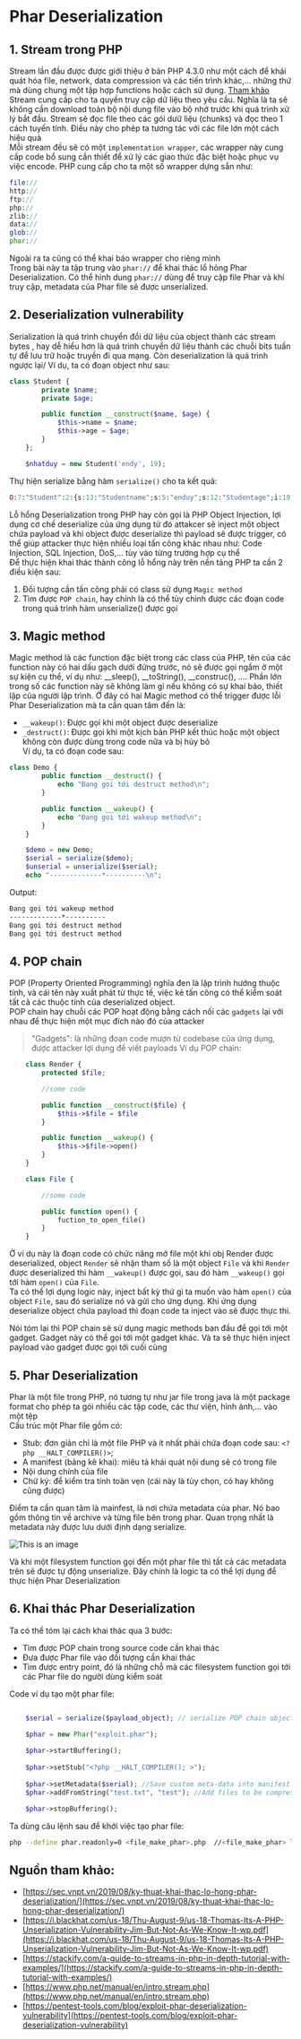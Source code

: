 # Phar Deserialization
## 1. Stream trong PHP
Stream lần đầu được được giới thiệu ở bản PHP 4.3.0 như một cách để khái quát hóa file, network, data compression và các tiến trình khác,... những thứ mà dùng chung một tập hợp functions hoặc cách sử dụng. [Tham khảo](https://www.php.net/manual/en/intro.stream.php)\
Stream cung cấp cho ta quyền truy cập dữ liệu theo yêu cầu. Nghĩa là ta sẽ không cần download toàn bộ nội dung file vào bộ nhớ trước khi quá trình xử lý bắt đầu. Stream sẽ đọc file theo các gói dưữ liệu (chunks) và đọc theo 1 cách tuyến tính. Điều này cho phép ta tương tác với các file lớn một cách hiệu quả\
Mỗi stream đều sẽ có một ``implementation wrapper``, các wrapper này cung cấp code bổ sung cần thiết để xử lý các giao thức đặc biệt hoặc phục vụ việc encode. PHP cung cấp cho ta một số wrapper dựng sẳn như:
```php
file://
http://
ftp://
php://
zlib://
data://
glob://
phar://
```
Ngoài ra ta cũng có thể khai báo wrapper cho riêng mình\
Trong bài này ta tập trung vào ``phar://`` để khai thác lổ hỏng Phar Deserialization. Có thể hình dung ``phar://`` dùng để truy cập file Phar và khi truy cập, metadata của Phar file sẽ được unserialized.
## 2. Deserialization vulnerability
Serialization là quá trình chuyển đổi dữ liệu của object thành các stream bytes , hay dễ hiểu hơn là quá trình chuyển dữ liệu thành các chuỗi bits tuần tự để lưu trữ hoặc truyền đi qua mạng. Còn deserialization là quá trình ngược lại/
Ví dụ, ta có đoạn object như sau:
```php
class Student {
        private $name;
        private $age;

        public function __construct($name, $age) {
            $this->name = $name;
            $this->age = $age;
        }
    };

    $nhatduy = new Student('endy', 19);
```
Thự hiện serialize bằng hàm ``serialize()`` cho ta kết quả:
```php
O:7:"Student":2:{s:13:"Studentname";s:5:"enduy";s:12:"Studentage";i:19;}
```
Lỗ hổng Deserialization trong PHP hay còn gọi là PHP Object Injection, lợi dụng cơ chế deserialize của ứng dụng từ đó attakcer sẽ inject một object chứa payload và khi object được deserialize thì payload sẽ được trigger, có thể giúp attacker thực hiện nhiều loại tấn công khác nhau như:  Code Injection, SQL Injection, DoS,… tùy vào từng trường hợp cụ thể\
Để thực hiện khai thác thành công lỗ hổng này trên nền tảng PHP ta cần 2 điều kiện sau:
1. Đối tượng cần tấn công phải có class sử dụng ``Magic method``
2. Tìm được ``POP chain``, hay chính là có thể tùy chỉnh được các đoạn code trong quá trình hàm unserialize() được gọi

## 3. Magic method
Magic method là các function đặc biệt trong các class của PHP, tên của các function này có hai dấu gạch dưới đứng trước, nó sẽ được gọi ngầm ở một sự kiện cụ thể, ví dụ như: __sleep(), __toString(), __construc(), …. Phần lớn trong số các function này sẽ không làm gì nếu không có sự khai báo, thiết lập của người lập trình. Ở đây có hai Magic method có thể trigger được lỗi Phar Deserialization mà ta cần quan tâm đến là:
- ``__wakeup()``:  Được gọi khi một object được deserialize
- ``_destruct()``: Được gọi khi một kịch bản PHP kết thúc hoặc một object không còn được dùng trong code nữa và bị hủy bỏ\
Ví dụ, ta có đoạn code sau:
```php
class Demo {
        public function __destruct() {
            echo "Đang gọi tới destruct method\n";
        }

        public function __wakeup() {
            echo "Đang gọi tới wakeup method\n";
        }
    }

    $demo = new Demo;
    $serial = serialize($demo);
    $unserial = unserialize($serial);
    echo "-------------*----------\n";
```
Output:
```bash
Đang gọi tới wakeup method
-------------*----------
Đang gọi tới destruct method
Đang gọi tới destruct method
```

## 4. POP chain
POP (Property Oriented Programming) nghĩa đen là lập trình hướng thuộc tính, và cái tên này xuất phát từ thực tế, việc kẻ tấn công có thể kiểm soát tất cả các thuộc tính của deserialized object.\
POP chain hay chuỗi các POP hoạt động bằng cách nối các ``gadgets`` lại với nhau để thực hiện một mục đích nào đó của attacker
> "Gadgets": là những đoạn code mượn từ codebase của ứng dụng, được attacker lợi dụng để viết payloads
Ví dụ POP chain:
```php
    class Render {
        protected $file;

        //some code

        public function __construct($file) {
            $this->$file = $file 
        }

        public function __wakeup() {
            $this->$file->open()
        }
    }

    class File {

        //some code

        public function open() {
            fuction_to_open_file() 
        }
    }
```
Ở ví dụ này là đoạn code có chức năng mở file một khi obj Render được deserialized, object ``Render`` sẽ nhận tham số là một object ``File`` và khi ``Render`` được deserialized thì hàm ``__wakeup()`` được gọi, sau đó hàm ``__wakeup()`` gọi tới hàm ``open()`` của ``File``.\
Ta có thể lợi dụng logic này, inject bất kỳ thứ gì ta muốn vào hàm ``open()`` của object ``File``, sau đó serialize nó và gửi cho ứng dụng. Khi ứng dụng deserialize object chứa payload thì đoạn code ta inject vào sẽ được thực thi.

Nói tóm lại thì POP chain sẽ sử dụng magic methods ban đầu để gọi tới một gadget. Gadget này có thể gọi tới một gadget khác. Và ta sẽ thực hiện inject payload vào gadget được gọi tới cuối cùng

## 5. Phar Deserialization
Phar là một file trong PHP, nó tương tự như jar file trong java là một package format cho phép ta gói nhiều các tập code, các thư viện, hình ảnh,… vào một tệp\
Cấu trúc một Phar file gồm có:
- Stub: đơn giản chỉ là một file PHP và ít nhất phải chứa đoạn code sau: ``<?php __HALT_COMPILER()>``;
- A manifest (bảng kê khai): miêu tả khái quát nội dung sẽ có trong file
- Nội dung chính của file
- Chữ ký: để kiểm tra tính toàn vẹn (cái này là tùy chọn, có hay không cũng được)

Điểm ta cần quan tâm là mainfest, là nơi chứa metadata của phar. Nó bao gồm thông tin về archive và từng file bên trong phar. Quan trọng nhất là metadata này được lưu dưới định dạng serialize.

![This is an image](./img//metadata.png)

Và khi một filesystem function gọi đến một phar file thì tất cả các metadata trên sẽ được tự động unserialize. Đây chính là logic ta có thể lợi dụng để thực hiện Phar Deserialization

## 6. Khai thác Phar Deserialization
Ta có thể tóm lại cách khai thác qua 3 bước:
- Tìm được POP chain trong source code cần khai thác
- Đưa được Phar file vào đối tượng cần khai thác
- Tìm được entry point, đó là những chỗ mà các filesystem function gọi tới các Phar file do người dùng kiểm soát

Code ví dụ tạo một phar file:
```php

    $serial = serialize($payload_object); // serialize POP chain object

    $phar = new Phar("exploit.phar");
    
    $phar->startBuffering();
    
    $phar->setStub("<?php __HALT_COMPILER(); >");                                                                                      
    
    $phar->setMetadata($serial); //Save custom meta-data into manifest 
    $phar->addFromString("test.txt", "test"); //Add files to be compressed 

    $phar->stopBuffering(); 
```
Ta dùng câu lệnh sau để khởi việc tạo phar file:
```bash
php --define phar.readonly=0 <file_make_phar>.php  //<file_make_phar> là tên file chứa code tạo phar
```

## Nguồn tham khảo:
- [https://sec.vnpt.vn/2019/08/ky-thuat-khai-thac-lo-hong-phar-deserialization/](https://sec.vnpt.vn/2019/08/ky-thuat-khai-thac-lo-hong-phar-deserialization/)
- [https://i.blackhat.com/us-18/Thu-August-9/us-18-Thomas-Its-A-PHP-Unserialization-Vulnerability-Jim-But-Not-As-We-Know-It-wp.pdf](https://i.blackhat.com/us-18/Thu-August-9/us-18-Thomas-Its-A-PHP-Unserialization-Vulnerability-Jim-But-Not-As-We-Know-It-wp.pdf)
- [https://stackify.com/a-guide-to-streams-in-php-in-depth-tutorial-with-examples/](https://stackify.com/a-guide-to-streams-in-php-in-depth-tutorial-with-examples/)
- [https://www.php.net/manual/en/intro.stream.php](https://www.php.net/manual/en/intro.stream.php)
- [https://pentest-tools.com/blog/exploit-phar-deserialization-vulnerability](https://pentest-tools.com/blog/exploit-phar-deserialization-vulnerability)

